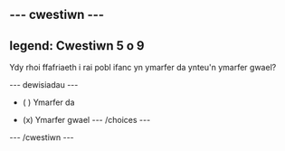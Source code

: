 --- cwestiwn ---
---
legend: Cwestiwn 5 o 9
---

Ydy rhoi ffafriaeth i rai pobl ifanc yn ymarfer da ynteu'n ymarfer gwael?

--- dewisiadau ---
- ( ) Ymarfer da

- (x) Ymarfer gwael --- /choices ---

--- /cwestiwn ---
